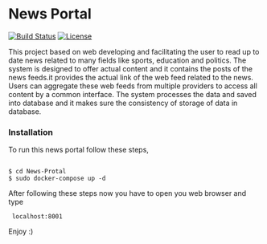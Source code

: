 # News Portal

[![Build Status](https://travis-ci.org/joemccann/dillinger.svg?branch=master)](https://travis-ci.org/joemccann/dillinger) [![License](https://img.shields.io/badge/License-propriety-blue.svg)](https://opensource.org/licenses/Apache-2.0)


This project based on web developing and facilitating the user to read up to date news related
to many fields like sports, education and politics. The system is designed to offer actual content
and it contains the posts of the news feeds.it provides the actual link of the web feed related to
the news. Users can aggregate these web feeds from multiple providers to access all content by a
common interface. The system processes the data and saved into database and it makes sure the
consistency of storage of data in database.

### Installation

To run this news portal follow these steps,

```

$ cd News-Protal
$ sudo docker-compose up -d
```

After following these steps now you have to open you web browser and type

```
 localhost:8001
```

Enjoy :)

